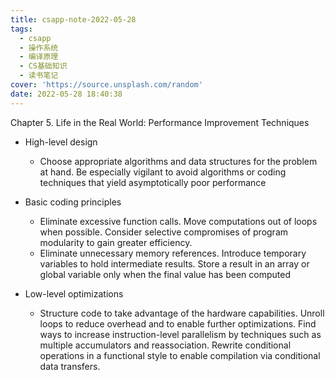 ```yaml
---
title: csapp-note-2022-05-28
tags:
  - csapp
  - 操作系统
  - 编译原理
  - CS基础知识
  - 读书笔记
cover: 'https://source.unsplash.com/random'
date: 2022-05-28 18:40:38
---
```

Chapter 5. Life in the Real World: Performance Improvement
Techniques

- High-level design 
  - Choose appropriate algorithms and data structures for the problem at hand. Be especially vigilant to avoid algorithms or coding techniques that yield asymptotically poor performance

- Basic coding principles
  - Eliminate excessive function calls. Move computations out of loops when possible. Consider selective compromises of program modularity to gain greater efficiency.
  - Eliminate unnecessary memory references. Introduce temporary variables to hold intermediate results. Store a result in an array or global variable only when the final value has been computed

- Low-level optimizations

  - Structure code to take advantage of the hardware capabilities. Unroll loops to reduce overhead and to enable further optimizations. Find ways to increase instruction-level parallelism by techniques such as multiple accumulators and reassociation. Rewrite conditional operations in a functional style to enable compilation via conditional data transfers.